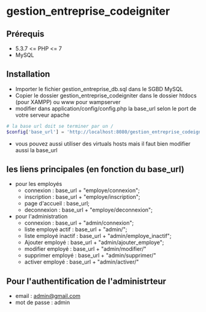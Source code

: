 # gestion_entreprise_codeigniter

## Prérequis
* 5.3.7 <= PHP <= 7
* MySQL

## Installation
* Importer le fichier gestion_entreprise_db.sql dans le SGBD MySQL
* Copier le dossier gestion_entreprise_codeigniter dans le dossier htdocs (pour XAMPP) ou www pour wampserver
* modifier dans application/config/config.php la base_url selon le port de votre serveur apache
```php
# la base url doit se terminer par un /
$config['base_url'] = 'http://localhost:8080/gestion_entreprise_codeigniter/';
```
* vous pouvez aussi utiliser des virtuals hosts mais il faut bien modifier aussi la base_url


## les liens principales (en fonction du base_url)
* pour les employés
  * connexion : base_url + "employe/connexion";
  * inscription : base_url + "employe/inscription";
  * page d'accueil : base_url;
  * deconnexion : base_url + "employe/deconnexion";
* pour l'administration
  * connexion : base_url + "admin/connexion";
  * liste employé actif : base_url + "admin/";
  * liste employé inactif : base_url + "admin/employe_inactif";
  * Ajouter employé : base_url + "admin/ajouter_employe";
  * modifier employé : base_url + "admin/modifier/<matricule>"
  * supprimer employé : base_url + "admin/supprimer/<matricule>"
  * activer employé : base_url + "admin/activer/<matricule>"

## Pour l'authentification de l'administrteur
* email : admin@gmail.com
* mot de passe : admin
